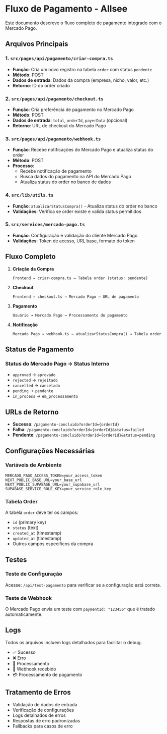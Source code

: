 # Fluxo de Pagamento - Allsee

Este documento descreve o fluxo completo de pagamento integrado com o Mercado Pago.

## Arquivos Principais

### 1. `src/pages/api/pagamento/criar-compra.ts`
- **Função**: Cria um novo registro na tabela `order` com status `pendente`
- **Método**: POST
- **Dados de entrada**: Dados da compra (empresa, nicho, valor, etc.)
- **Retorno**: ID do order criado

### 2. `src/pages/api/pagamento/checkout.ts`
- **Função**: Cria preferência de pagamento no Mercado Pago
- **Método**: POST
- **Dados de entrada**: `total`, `orderId`, `payerData` (opcional)
- **Retorno**: URL de checkout do Mercado Pago

### 3. `src/pages/api/pagamento/webhook.ts`
- **Função**: Recebe notificações do Mercado Pago e atualiza status do order
- **Método**: POST
- **Processo**: 
  - Recebe notificação de pagamento
  - Busca dados do pagamento na API do Mercado Pago
  - Atualiza status do order no banco de dados

### 4. `src/lib/utils.ts`
- **Função**: `atualizarStatusCompra()` - Atualiza status do order no banco
- **Validações**: Verifica se order existe e valida status permitidos

### 5. `src/services/mercado-pago.ts`
- **Função**: Configuração e validação do cliente Mercado Pago
- **Validações**: Token de acesso, URL base, formato do token

## Fluxo Completo

1. **Criação da Compra**
   ```
   Frontend → criar-compra.ts → Tabela order (status: pendente)
   ```

2. **Checkout**
   ```
   Frontend → checkout.ts → Mercado Pago → URL de pagamento
   ```

3. **Pagamento**
   ```
   Usuário → Mercado Pago → Processamento do pagamento
   ```

4. **Notificação**
   ```
   Mercado Pago → webhook.ts → atualizarStatusCompra() → Tabela order
   ```

## Status de Pagamento

### Status do Mercado Pago → Status Interno
- `approved` → `aprovado`
- `rejected` → `rejeitado`
- `cancelled` → `cancelado`
- `pending` → `pendente`
- `in_process` → `em_processamento`

## URLs de Retorno

- **Sucesso**: `/pagamento-concluido?orderId={orderId}`
- **Falha**: `/pagamento-concluido?orderId={orderId}&status=failed`
- **Pendente**: `/pagamento-concluido?orderId={orderId}&status=pending`

## Configurações Necessárias

### Variáveis de Ambiente
```env
MERCADO_PAGO_ACCESS_TOKEN=your_access_token
NEXT_PUBLIC_BASE_URL=your_base_url
NEXT_PUBLIC_SUPABASE_URL=your_supabase_url
SUPABASE_SERVICE_ROLE_KEY=your_service_role_key
```

### Tabela Order
A tabela `order` deve ter os campos:
- `id` (primary key)
- `status` (text)
- `created_at` (timestamp)
- `updated_at` (timestamp)
- Outros campos específicos da compra

## Testes

### Teste de Configuração
Acesse: `/api/test-pagamento` para verificar se a configuração está correta.

### Teste de Webhook
O Mercado Pago envia um teste com `paymentId: "123456"` que é tratado automaticamente.

## Logs

Todos os arquivos incluem logs detalhados para facilitar o debug:
- ✅ Sucesso
- ❌ Erro
- 🔄 Processamento
- 📨 Webhook recebido
- 💳 Processamento de pagamento

## Tratamento de Erros

- Validação de dados de entrada
- Verificação de configurações
- Logs detalhados de erros
- Respostas de erro padronizadas
- Fallbacks para casos de erro
